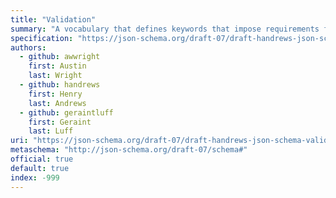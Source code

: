```yaml
---
title: "Validation"
summary: "A vocabulary that defines keywords that impose requirements for successful validation of an instance."
specification: "https://json-schema.org/draft-07/draft-handrews-json-schema-validation-01"
authors:
  - github: awwright
    first: Austin
    last: Wright
  - github: handrews
    first: Henry
    last: Andrews
  - github: geraintluff
    first: Geraint
    last: Luff
uri: "https://json-schema.org/draft-07/draft-handrews-json-schema-validation-01"
metaschema: "http://json-schema.org/draft-07/schema#"
official: true
default: true
index: -999
---
```

